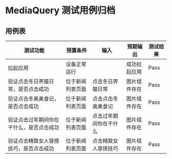 # MediaQuery 测试用例归档

## 用例表

|测试功能|预置条件|输入|预期输出|测试结果|
|--------------------------------|--------------------------------|--------------------------------|--------------------------------|--------------------------------|
|拉起应用|	设备正常运行|		|成功拉起应用|Pass|
|验证点击冬日养猫日常，是否点击成功|	位于新闻列表页面|   点击冬日养猫日常|   图片组件存在|Pass|
|验证点击冬奥美食记，是否点击成功|	位于新闻列表页面|   点击点击冬奥美食记|   图片组件存在|Pass|
|验证点击过年期间你在干什么，是否点击成功|	位于新闻列表页面|   点击过年期间你在干什么|   图片组件存在|Pass|
|验证点击精致女人穿搭技巧，是否点击成功|	位于新闻列表页面|   点击精致女人穿搭技巧|   图片组件存在|Pass|